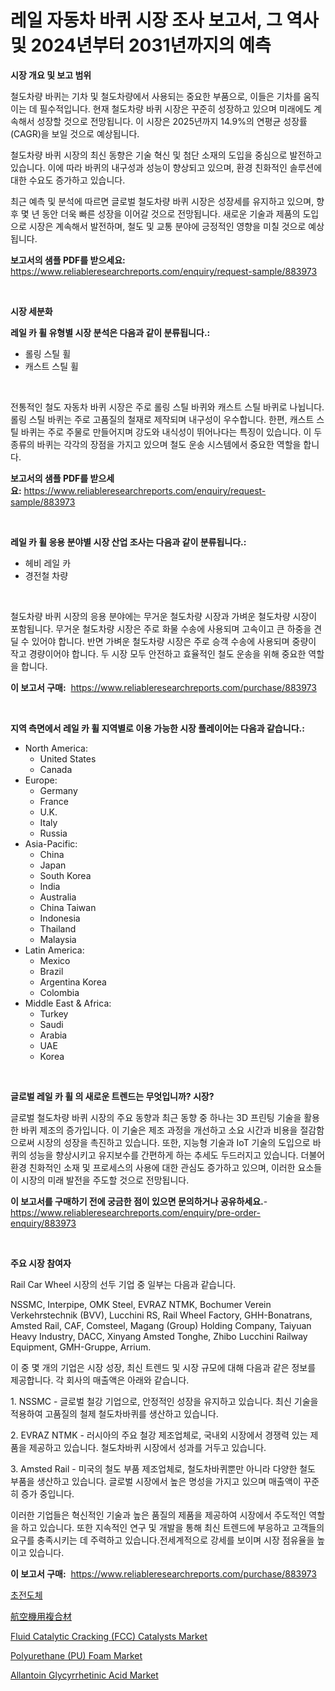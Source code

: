 <p><h1>레일 자동차 바퀴 시장 조사 보고서, 그 역사 및 2024년부터 2031년까지의 예측</h1></p><p><strong>시장 개요 및 보고 범위</strong></p>
<p><p>철도차량 바퀴는 기차 및 철도차량에서 사용되는 중요한 부품으로, 이들은 기차를 움직이는 데 필수적입니다. 현재 철도차량 바퀴 시장은 꾸준히 성장하고 있으며 미래에도 계속해서 성장할 것으로 전망됩니다. 이 시장은 2025년까지 14.9%의 연평균 성장률(CAGR)을 보일 것으로 예상됩니다.</p><p>철도차량 바퀴 시장의 최신 동향은 기술 혁신 및 첨단 소재의 도입을 중심으로 발전하고 있습니다. 이에 따라 바퀴의 내구성과 성능이 향상되고 있으며, 환경 친화적인 솔루션에 대한 수요도 증가하고 있습니다.</p><p>최근 예측 및 분석에 따르면 글로벌 철도차량 바퀴 시장은 성장세를 유지하고 있으며, 향후 몇 년 동안 더욱 빠른 성장을 이어갈 것으로 전망됩니다. 새로운 기술과 제품의 도입으로 시장은 계속해서 발전하며, 철도 및 교통 분야에 긍정적인 영향을 미칠 것으로 예상됩니다.</p></p>
<p><strong>보고서의 샘플 PDF를 받으세요:</strong> <a href="https://www.reliableresearchreports.com/enquiry/request-sample/883973">https://www.reliableresearchreports.com/enquiry/request-sample/883973</a></p>
<p>&nbsp;</p>
<p><strong>시장 세분화</strong></p>
<p><strong>레일 카 휠 유형별 시장 분석은 다음과 같이 분류됩니다.:</strong></p>
<p><ul><li>롤링 스틸 휠</li><li>캐스트 스틸 휠</li></ul></p>
<p>&nbsp;</p>
<p><p>전통적인 철도 자동차 바퀴 시장은 주로 롤링 스틸 바퀴와 캐스트 스틸 바퀴로 나뉩니다. 롤링 스틸 바퀴는 주로 고품질의 철재로 제작되며 내구성이 우수합니다. 한편, 캐스트 스틸 바퀴는 주로 주물로 만들어지며 강도와 내식성이 뛰어나다는 특징이 있습니다. 이 두 종류의 바퀴는 각각의 장점을 가지고 있으며 철도 운송 시스템에서 중요한 역할을 합니다.</p></p>
<p><strong>보고서의 샘플 PDF를 받으세요:</strong>&nbsp;<a href="https://www.reliableresearchreports.com/enquiry/request-sample/883973">https://www.reliableresearchreports.com/enquiry/request-sample/883973</a></p>
<p>&nbsp;</p>
<p><strong> 레일 카 휠 응용 분야별 시장 산업 조사는 다음과 같이 분류됩니다.:</strong></p>
<p><ul><li>헤비 레일 카</li><li>경전철 차량</li></ul></p>
<p>&nbsp;</p>
<p><p>철도차량 바퀴 시장의 응용 분야에는 무거운 철도차량 시장과 가벼운 철도차량 시장이 포함됩니다. 무거운 철도차량 시장은 주로 화물 수송에 사용되며 고속이고 큰 하중을 견딜 수 있어야 합니다. 반면 가벼운 철도차량 시장은 주로 승객 수송에 사용되며 중량이 작고 경량이어야 합니다. 두 시장 모두 안전하고 효율적인 철도 운송을 위해 중요한 역할을 합니다.</p></p>
<p><strong>이 보고서 구매:</strong>&nbsp; <a href="https://www.reliableresearchreports.com/purchase/883973">https://www.reliableresearchreports.com/purchase/883973</a></p>
<p>&nbsp;</p>
<p><strong>지역 측면에서 레일 카 휠 지역별로 이용 가능한 시장 플레이어는 다음과 같습니다.:</strong></p>
<p><ul>
    <li>
        North America:
        <ul>
            <li>United States</li>
            <li>Canada</li>
        </ul>
    </li>
    <li>
        Europe:
        <ul>
            <li>Germany</li>
            <li>France</li>
            <li>U.K.</li>
            <li>Italy</li>
            <li>Russia</li>
        </ul>
    </li>
    <li>
        Asia-Pacific:
        <ul>
            <li>China</li>
            <li>Japan</li>
            <li>South Korea</li>
            <li>India</li>
            <li>Australia</li>
            <li>China Taiwan</li>
            <li>Indonesia</li>
            <li>Thailand</li>
            <li>Malaysia</li>
        </ul>
    </li>
    <li>
        Latin America:
        <ul>
            <li>Mexico</li>
            <li>Brazil</li>
            <li>Argentina Korea</li>
            <li>Colombia</li>
        </ul>
    </li>
    <li>
        Middle East & Africa:
        <ul>
            <li>Turkey</li>
            <li>Saudi</li>
            <li>Arabia</li>
            <li>UAE</li>
            <li>Korea</li>
        </ul>
    </li>
    </ul></p>
<p>&nbsp;</p>
<p><strong>글로벌 레일 카 휠 의 새로운 트렌드는 무엇입니까? 시장?</strong></p>
<p><p>글로벌 철도차량 바퀴 시장의 주요 동향과 최근 동향 중 하나는 3D 프린팅 기술을 활용한 바퀴 제조의 증가입니다. 이 기술은 제조 과정을 개선하고 소요 시간과 비용을 절감함으로써 시장의 성장을 촉진하고 있습니다. 또한, 지능형 기술과 IoT 기술의 도입으로 바퀴의 성능을 향상시키고 유지보수를 간편하게 하는 추세도 두드러지고 있습니다. 더불어 환경 친화적인 소재 및 프로세스의 사용에 대한 관심도 증가하고 있으며, 이러한 요소들이 시장의 미래 발전을 주도할 것으로 전망됩니다.</p></p>
<p><strong>이 보고서를 구매하기 전에 궁금한 점이 있으면 문의하거나 공유하세요.</strong>- <a href="https://www.reliableresearchreports.com/enquiry/pre-order-enquiry/883973">https://www.reliableresearchreports.com/enquiry/pre-order-enquiry/883973</a></p>
<p>&nbsp;</p>
<p><strong>주요 시장 참여자</strong></p>
<p><p>Rail Car Wheel 시장의 선두 기업 중 일부는 다음과 같습니다.</p><p>NSSMC, Interpipe, OMK Steel, EVRAZ NTMK, Bochumer Verein Verkehrstechnik (BVV), Lucchini RS, Rail Wheel Factory, GHH-Bonatrans, Amsted Rail, CAF, Comsteel, Magang (Group) Holding Company, Taiyuan Heavy Industry, DACC, Xinyang Amsted Tonghe, Zhibo Lucchini Railway Equipment, GMH-Gruppe, Arrium.</p><p>이 중 몇 개의 기업은 시장 성장, 최신 트렌드 및 시장 규모에 대해 다음과 같은 정보를 제공합니다. 각 회사의 매출액은 아래와 같습니다.</p><p>1. NSSMC - 글로벌 철강 기업으로, 안정적인 성장을 유지하고 있습니다. 최신 기술을 적용하여 고품질의 철제 철도차바퀴를 생산하고 있습니다.</p><p>2. EVRAZ NTMK - 러시아의 주요 철강 제조업체로, 국내외 시장에서 경쟁력 있는 제품을 제공하고 있습니다. 철도차바퀴 시장에서 성과를 거두고 있습니다.</p><p>3. Amsted Rail - 미국의 철도 부품 제조업체로, 철도차바퀴뿐만 아니라 다양한 철도 부품을 생산하고 있습니다. 글로벌 시장에서 높은 명성을 가지고 있으며 매출액이 꾸준히 증가 중입니다.</p><p>이러한 기업들은 혁신적인 기술과 높은 품질의 제품을 제공하여 시장에서 주도적인 역할을 하고 있습니다. 또한 지속적인 연구 및 개발을 통해 최신 트렌드에 부응하고 고객들의 요구를 충족시키는 데 주력하고 있습니다.전세계적으로 강세를 보이며 시장 점유율을 높이고 있습니다.</p></p>
<p><strong>이 보고서 구매:</strong>&nbsp;&nbsp;<a href="https://www.reliableresearchreports.com/purchase/883973">https://www.reliableresearchreports.com/purchase/883973</a></p>
<p><p><a href="https://medium.com/@stanleylyittle554467/%EC%88%98%ED%8D%BC%EC%BB%A8%EB%8D%95%ED%84%B0-%EC%8B%9C%EC%9E%A5-%EC%9D%B8%EC%82%AC%EC%9D%B4%ED%8A%B8-%EC%8B%9C%EC%9E%A5-%EB%8F%99%ED%96%A5-%EC%84%B1%EC%9E%A5-2024%EB%85%84%EB%B6%80%ED%84%B0-2031%EB%85%84%EA%B9%8C%EC%A7%80-%EC%98%88%EC%B8%A1%EB%90%9C-%EA%B2%83-ea9149781053">초전도체</a></p><p><a href="https://github.com/zjkmgcs938405/Market-Research-Report-List-1/blob/main/28956221527.md">航空機用複合材</a></p><p><a href="https://github.com/luckyshygirl/Market-Research-Report-List-3/blob/main/fluid-catalytic-cracking-fcc-catalysts-market.md">Fluid Catalytic Cracking (FCC) Catalysts Market</a></p><p><a href="https://github.com/vimar16th/Market-Research-Report-List-3/blob/main/polyurethane-pu-foam-market.md">Polyurethane (PU) Foam Market</a></p><p><a href="https://issuu.com/reportprime-2/docs/allantoin-glycyrrhetinic-acid-market-size-2030.ppt">Allantoin Glycyrrhetinic Acid Market</a></p></p>
